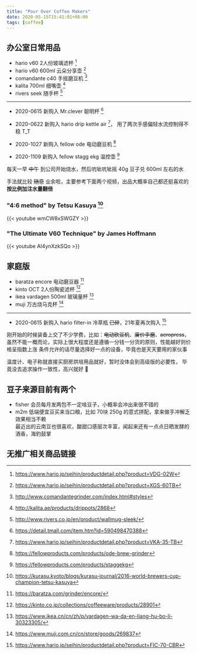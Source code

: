 ```yaml
---
title: "Pour Over Coffee Makers"
date: 2020-05-15T15:41:01+08:00
tags: [coffee]
---
```


## 办公室日常用品

- hario v60 2人份玻璃滤杯 [^hario-dripper]
- hario v60 600ml 云朵分享壶 [^hario-server]
- comandante c40 手摇磨豆机 [^c40]
- kalita 700ml 细嘴壶 [^kalita]
- rivers seek 随手杯 [^riverseek]

---

- 2020-0615 新购入 Mr.clever 聪明杯 [^clever]
- 2020-0622 新购入 hario drip kettle air [^hario-air]，
  用了两次手感偏轻水流控制得不稳 T_T
  
- 2020-1027 新购入 fellow ode 电动磨豆机 [^fellow-ode]
- 2020-1109 新购入 fellow stagg ekg 温控壶 [^fellow-stagg]

每天一早 ~~中午~~ 到公司开始烧水，然后吭呲吭呲摇 40g 豆子兑 600ml 左右的水

手法就比较 ~~随意~~ 业余啦，主要参考下面两个视频，出品大概率自己都还挺喜欢的
**按比例加注水量翻倍**

### "4:6 method" by Tetsu Kasuya [^4-6method]
{{< youtube wmCW8xSWGZY >}}

### "The Ultimate V60 Technique" by James Hoffmann
{{< youtube AI4ynXzkSQo >}}


## 家庭版

- baratza encore 电动磨豆器 [^baratza-encore]
- kinto OCT 2人份陶瓷滤杯 [^kinto]
- ikea vardagen 500ml 玻璃量杯 [^ikea-vardagen]
- muji 万古烧马克杯 [^muji-mug]

---

- 2020-0615 新购入 hario filter-in 冷萃瓶 ~~已碎~~，21年夏再次购入 [^hario-bottle]

刚开始的时候装备上交了不少学费，比如：~~电动砍豆机~~、~~廉价手磨~~、~~aeropress~~，
虽然不能一概而论，实际上很大程度还是遵循一分钱一分货的原则，性能越好则价格呈指数上涨
条件允许的话尽量选择好一点的设备，毕竟也是天天要用的家伙事

温度计、电子称就直接买厨房烘培用品就好，暂时没体会到高级版的必要性，
毕竟没去追求操作一致性，高兴就好 🐬

## 豆子来源目前有两个
* fisher 会员每月发两包不一定啥豆子，小概率会冲出来很不错的
* m2m 低端便宜豆买来当口粮，比如 70块 250g 的意式拼配，拿来做手冲解乏效果相当不赖  
    最近出的云南豆也很喜欢，酸甜口感层次丰富，闻起来还有一点点日晒发酵的酒香，海豹鼓掌


## 无推广相关商品链接

[^hario-dripper]: https://www.hario.jp/seihin/productdetail.php?product=VDG-02W
[^hario-server]: https://www.hario.jp/seihin/productdetail.php?product=XGS-60TB
[^hario-air]: https://www.hario.jp/seihin/productdetail.php?product=VKA-35-TB
[^kalita]: http://kalita.ae/products/drippots/2868
[^c40]: http://www.comandantegrinder.com/index.html#styles
[^riverseek]: http://www.rivers.co.jp/en/product/wallmug-sleek/
[^clever]: https://detail.tmall.com/item.htm?id=590498470388
[^fellow-ode]: https://fellowproducts.com/products/ode-brew-grinder
[^fellow-stagg]: https://fellowproducts.com/products/staggekg

[^baratza-encore]: https://baratza.com/grinder/encore/
[^kinto]: https://kinto.co.jp/collections/coffeeware/products/28901
[^ikea-vardagen]: https://www.ikea.cn/cn/zh/p/vardagen-wa-da-en-liang-hu-bo-li-30323305/
[^muji-mug]: https://www.muji.com.cn/cn/store/goods/269837
[^hario-bottle]: https://www.hario.jp/seihin/productdetail.php?product=FIC-70-CBR

[^4-6method]: https://kurasu.kyoto/blogs/kurasu-journal/2016-world-brewers-cup-champion-tetsu-kasuya
